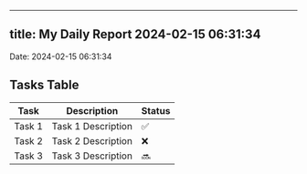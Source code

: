 
---
title: My Daily Report 2024-02-15 06:31:34
---

Date: 2024-02-15 06:31:34

## Tasks Table

| Task | Description | Status |
|------|-------------|--------|
| Task 1 | Task 1 Description | ✅ |
| Task 2 | Task 2 Description | ❌ |
| Task 3 | Task 3 Description | 🔜 |
